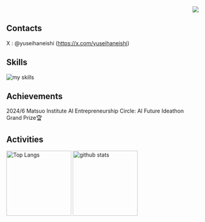 <div align="right">
  <img src="https://komarev.com/ghpvc/?username=yuseihaneishi" />
</div>

## Contacts
X : @yuseihaneishi (https://x.com/yuseihaneishi)
<br>

## Skills
<img alt="my skills" src="https://skillicons.dev/icons?theme=dark&perline=7&i=python,go,c" />

## Achievements
2024/6 Matsuo Institute AI Entrepreneurship Circle: AI Future Ideathon Grand Prize🏆

## Activities
<div align="left"> 
  <img alt="Top Langs" height="170px" src="https://github-readme-stats.vercel.app/api?username=yuseihaneishi&theme=vue-dark&layout=compact" />
  <img alt="github stats" height="170px" src="https://github-readme-stats.vercel.app/api/top-langs/?username=yuseihaneishi&theme=vue-dark&layout=compact" />
</div>
